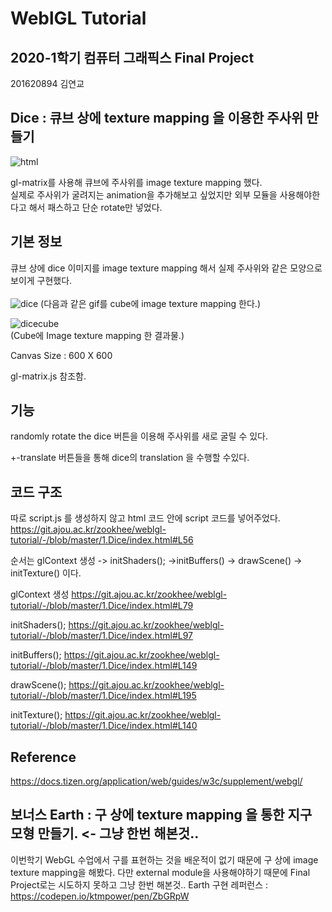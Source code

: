 ﻿# WeblGL Tutorial

## 2020-1학기 컴퓨터 그래픽스 Final Project
201620894 김연교

## Dice : 큐브 상에 texture mapping 을 이용한 주사위 만들기
![html](/uploads/47f9e516fff7db777cf03039ef98f9bd/html.png)

gl-matrix를 사용해 큐브에 주사위를 image texture mapping 했다. <br>
실제로 주사위가 굴려지는 animation을 추가해보고 싶었지만 외부 모듈을 사용해야한다고 해서 패스하고 단순 rotate만 넣었다.

## 기본 정보
큐브 상에 dice 이미지를 image texture mapping 해서 실제 주사위와 같은 모양으로 보이게 구현했다.<br><br>
![dice](/uploads/6a8e07634b1804cb3fec79b55dd0847f/dice.gif)
(다음과 같은 gif를 cube에 image texture mapping 한다.)


![dicecube](/uploads/a006962372e8aa3ea3571d7be0d7de2e/dicecube.png)<br>
(Cube에 Image texture mapping 한 결과물.)

Canvas Size : 600 X 600

gl-matrix.js 참조함.


## 기능

randomly rotate the dice 버튼을 이용해 주사위를 새로 굴릴 수 있다.	

+-translate 버튼들을 통해 dice의 translation 을 수행할 수있다.

## 코드 구조
따로 script.js 를 생성하지 않고 html 코드 안에 script 코드를 넣어주었다. https://git.ajou.ac.kr/zookhee/weblgl-tutorial/-/blob/master/1.Dice/index.html#L56

순서는 glContext 생성 -> initShaders(); ->initBuffers() -> drawScene() -> initTexture() 이다.

glContext 생성 https://git.ajou.ac.kr/zookhee/weblgl-tutorial/-/blob/master/1.Dice/index.html#L79

initShaders(); https://git.ajou.ac.kr/zookhee/weblgl-tutorial/-/blob/master/1.Dice/index.html#L97

initBuffers(); https://git.ajou.ac.kr/zookhee/weblgl-tutorial/-/blob/master/1.Dice/index.html#L149

drawScene(); https://git.ajou.ac.kr/zookhee/weblgl-tutorial/-/blob/master/1.Dice/index.html#L195

initTexture(); https://git.ajou.ac.kr/zookhee/weblgl-tutorial/-/blob/master/1.Dice/index.html#L140

## Reference
https://docs.tizen.org/application/web/guides/w3c/supplement/webgl/


## 보너스 Earth : 구 상에 texture mapping 을 통한 지구 모형 만들기. <- 그냥 한번 해본것..
이번학기 WebGL 수업에서 구를 표현하는 것을 배운적이 없기 때문에 구 상에 image texture mapping을 해봤다. 다만 external module을 사용해야하기 때문에 Final Project로는 시도하지 못하고 그냥 한번 해본것..
Earth 구현 레퍼런스 : https://codepen.io/ktmpower/pen/ZbGRpW

